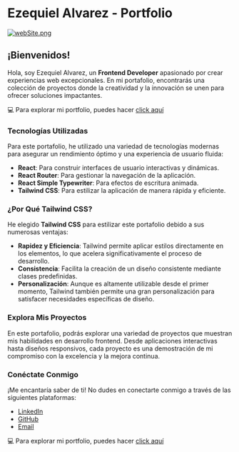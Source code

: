 # Ezequiel Alvarez - Portfolio
[![webSite.png](https://i.postimg.cc/MKzfbgF3/webSite.png)](https://postimg.cc/Z0DqJsZ6)

## ¡Bienvenidos!

Hola, soy Ezequiel Alvarez, un **Frontend Developer** apasionado por crear experiencias web excepcionales. En mi portafolio, encontrarás una colección de proyectos donde la creatividad y la innovación se unen para ofrecer soluciones impactantes.

:computer: Para explorar mi portfolio, puedes hacer [click aquí](https://port-folio2023-react-eze-alvarez.vercel.app/)

### Tecnologías Utilizadas

Para este portafolio, he utilizado una variedad de tecnologías modernas para asegurar un rendimiento óptimo y una experiencia de usuario fluida:

- **React**: Para construir interfaces de usuario interactivas y dinámicas.
- **React Router**: Para gestionar la navegación de la aplicación.
- **React Simple Typewriter**: Para efectos de escritura animada.
- **Tailwind CSS**: Para estilizar la aplicación de manera rápida y eficiente.

### ¿Por Qué Tailwind CSS?

He elegido **Tailwind CSS** para estilizar este portafolio debido a sus numerosas ventajas:

- **Rapidez y Eficiencia**: Tailwind permite aplicar estilos directamente en los elementos, lo que acelera significativamente el proceso de desarrollo.
- **Consistencia**: Facilita la creación de un diseño consistente mediante clases predefinidas.
- **Personalización**: Aunque es altamente utilizable desde el primer momento, Tailwind también permite una gran personalización para satisfacer necesidades específicas de diseño.

### Explora Mis Proyectos

En este portafolio, podrás explorar una variedad de proyectos que muestran mis habilidades en desarrollo frontend. Desde aplicaciones interactivas hasta diseños responsivos, cada proyecto es una demostración de mi compromiso con la excelencia y la mejora continua.

### Conéctate Conmigo

¡Me encantaría saber de ti! No dudes en conectarte conmigo a través de las siguientes plataformas:

- [LinkedIn](https://www.linkedin.com/in/ezzequiel-alvarez/)
- [GitHub](https://github.com/eze-alvarez)
- [Email](mailto:ezenigm@hotmail.com)


:computer: Para explorar mi portfolio, puedes hacer [click aquí](https://port-folio2023-react-eze-alvarez.vercel.app/)